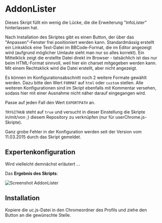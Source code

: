 # AddonLister
Dieses Skript füllt ein wenig die Lücke, die die Erweiterung "InfoLister" hinterlassen hat.

Nach Installation des Skriptes gibt es einen Button, der 
über das "Anpassen"-Fenster frei positioniert werden kann. Standardmässig erstellt ein Linksklick eine Text-Datei im BBCode-Format, die im 
Editor angezeigt wird (aufgrund möglicher Umlaute sieht man nur so alles korrekt). Ein Mittelklick zeigt die erstellte Datei direkt im Browser - 
tatsächlich ist das nur beim HTML-Format sinnvoll, weil hier ein charset mitgegeben werden kann. Mit einem Rechtsklick wird die Datei erstellt, aber 
nicht angezeigt.

Es können im Konfigurationsabschnitt noch 2 weitere Formate gewählt werden. Dazu bitte den Wert `FORMAT` auf `html` oder `custom` stellen. Alle weiteren 
Konfigurationen sind im Skript ebenfalls mit Kommentar versehen, sodass hier mit einer Ausnahme nicht näher darauf eingegangen wird.

Passe auf jeden Fall den Wert `EXPORTPATH` an.

`TRYGITHUB` steht auf `true` und versucht in dieser Einstellung die Skripte in/mit/von ;) diesem Repository zu verknüpfen (nur für userChrome.js-Skripte).

Ganz grobe Fehler in der Konfiguration werden seit der Version vom 11.03.2015 durch das Skript gemeldet.

## Expertenkonfiguration ##
Wird vielleicht demnächst erläutert ...

Das **Ergebnis des Skripts**:

![Screenshot AddonLister](https://github.com/ardiman/userChrome.js/raw/master/addonlister/scr_addonlister.png)

## Installation
Kopiere die uc.js-Datei in den Chromeordner des Profils und ziehe den Button an die gewünschte Stelle. 